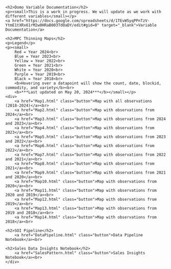 
<div class="container">

    <h2>Domo Variable Documentation</h2>
    <p><small>This is a work in progress. We will update as we work with different variables</small></p>
    <a href="https://docs.google.com/spreadsheets/d/1TEvW5yqPPnTzV-YtmE1tXRx61rM2w0HRaB003TdOaDY/edit#gid=0" target="_blank">Variable Documentation</a>
    
    <h2>MPC Thinning Maps</h2>
    <p>Legend</p>
    <p><small>
        Red = Year 2024<br>
        Blue = Year 2023<br>
        Yellow = Year 2022<br>
        Green = Year 2021<br>
        White = Year 2020<br>
        Purple = Year 2019<br>
        Black = Year 2018<br>
        <b>Hovering over a datapoint will show the count, date, blockid, commodity, and variety</b><br>
        <b>***Last updated on May 20, 2024***</b></small></p>
    <div>
        <a href="Map1.html" class="button">Map with all observations (2018-2024)</a><br>
        <a href="Map2.html" class="button">Map with observations from 2024</a><br>
        <a href="Map3.html" class="button">Map with observations from 2024 and 2023</a><br>
        <a href="Map4.html" class="button">Map with observations from 2023</a><br>
        <a href="Map5.html" class="button">Map with observations from 2023 and 2022</a><br>
        <a href="Map6.html" class="button">Map with observations from 2022</a><br>
        <a href="Map7.html" class="button">Map with observations from 2022 and 2021</a><br>
        <a href="Map8.html" class="button">Map with observations from 2021</a><br>
        <a href="Map9.html" class="button">Map with observations from 2021 and 2020</a><br>
        <a href="Map10.html" class="button">Map with observations from 2020</a><br>
        <a href="Map11.html" class="button">Map with observations from 2020 and 2019</a><br>
        <a href="Map12.html" class="button">Map with observations from 2019</a><br>
        <a href="Map13.html" class="button">Map with observations from 2019 and 2018</a><br>
        <a href="Map14.html" class="button">Map with observations from 2018</a><br>

    <h2>SOI Pipeline</h2>
        <a href="DataPipeline.html" class="button">Data Pipeline Notebook</a><br>

    <h2>Sales Data Insights Notebook</h2>
        <a href="SalesPattern.html" class="button">Sales Insights Notebook</a><br>    
    </div>
    
</div>



